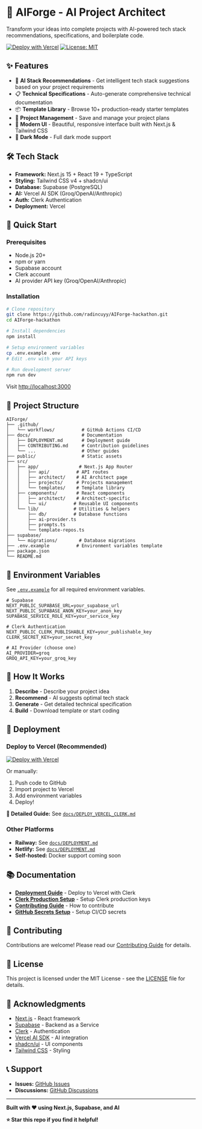 # 🚀 AIForge - AI Project Architect

Transform your ideas into complete projects with AI-powered tech stack recommendations, specifications, and boilerplate code.

[![Deploy with Vercel](https://vercel.com/button)](https://vercel.com/new/clone?repository-url=https://github.com/radincuyy/AIForge-hackathon)
[![License: MIT](https://img.shields.io/badge/License-MIT-yellow.svg)](https://opensource.org/licenses/MIT)

## ✨ Features

- 🤖 **AI Stack Recommendations** - Get intelligent tech stack suggestions based on your project requirements
- 📋 **Technical Specifications** - Auto-generate comprehensive technical documentation
- 📦 **Template Library** - Browse 10+ production-ready starter templates
- 💾 **Project Management** - Save and manage your project plans
- 🎨 **Modern UI** - Beautiful, responsive interface built with Next.js & Tailwind CSS
- 🌙 **Dark Mode** - Full dark mode support

## 🛠️ Tech Stack

- **Framework:** Next.js 15 + React 19 + TypeScript
- **Styling:** Tailwind CSS v4 + shadcn/ui
- **Database:** Supabase (PostgreSQL)
- **AI:** Vercel AI SDK (Groq/OpenAI/Anthropic)
- **Auth:** Clerk Authentication
- **Deployment:** Vercel

## 🚀 Quick Start

### Prerequisites

- Node.js 20+
- npm or yarn
- Supabase account
- Clerk account
- AI provider API key (Groq/OpenAI/Anthropic)

### Installation

```bash
# Clone repository
git clone https://github.com/radincuyy/AIForge-hackathon.git
cd AIForge-hackathon

# Install dependencies
npm install

# Setup environment variables
cp .env.example .env
# Edit .env with your API keys

# Run development server
npm run dev
```

Visit [http://localhost:3000](http://localhost:3000)

## 📁 Project Structure

```
AIForge/
├── .github/
│   └── workflows/          # GitHub Actions CI/CD
├── docs/                   # Documentation
│   ├── DEPLOYMENT.md       # Deployment guide
│   ├── CONTRIBUTING.md     # Contribution guidelines
│   └── ...                 # Other guides
├── public/                 # Static assets
├── src/
│   ├── app/               # Next.js App Router
│   │   ├── api/          # API routes
│   │   ├── architect/    # AI Architect page
│   │   ├── projects/     # Projects management
│   │   └── templates/    # Template library
│   ├── components/       # React components
│   │   ├── architect/    # Architect-specific
│   │   └── ui/          # Reusable UI components
│   └── lib/             # Utilities & helpers
│       ├── db/          # Database functions
│       ├── ai-provider.ts
│       ├── prompts.ts
│       └── template-repos.ts
├── supabase/
│   └── migrations/        # Database migrations
├── .env.example          # Environment variables template
├── package.json
└── README.md
```

## 🔑 Environment Variables

See [`.env.example`](.env.example) for all required environment variables.

```env
# Supabase
NEXT_PUBLIC_SUPABASE_URL=your_supabase_url
NEXT_PUBLIC_SUPABASE_ANON_KEY=your_anon_key
SUPABASE_SERVICE_ROLE_KEY=your_service_key

# Clerk Authentication
NEXT_PUBLIC_CLERK_PUBLISHABLE_KEY=your_publishable_key
CLERK_SECRET_KEY=your_secret_key

# AI Provider (choose one)
AI_PROVIDER=groq
GROQ_API_KEY=your_groq_key
```

## 📖 How It Works

1. **Describe** - Describe your project idea
2. **Recommend** - AI suggests optimal tech stack
3. **Generate** - Get detailed technical specification
4. **Build** - Download template or start coding

## 🚀 Deployment

### Deploy to Vercel (Recommended)

[![Deploy with Vercel](https://vercel.com/button)](https://vercel.com/new/clone?repository-url=https://github.com/radincuyy/AIForge-hackathon)

Or manually:

1. Push code to GitHub
2. Import project to Vercel
3. Add environment variables
4. Deploy!

**📖 Detailed Guide:** See [`docs/DEPLOY_VERCEL_CLERK.md`](docs/DEPLOY_VERCEL_CLERK.md)

### Other Platforms

- **Railway:** See [`docs/DEPLOYMENT.md`](docs/DEPLOYMENT.md)
- **Netlify:** See [`docs/DEPLOYMENT.md`](docs/DEPLOYMENT.md)
- **Self-hosted:** Docker support coming soon

## 📚 Documentation

- **[Deployment Guide](docs/DEPLOY_VERCEL_CLERK.md)** - Deploy to Vercel with Clerk
- **[Clerk Production Setup](docs/CLERK_PRODUCTION_SETUP.md)** - Setup Clerk production keys
- **[Contributing Guide](docs/CONTRIBUTING.md)** - How to contribute
- **[GitHub Secrets Setup](docs/GITHUB_SECRETS_SETUP.md)** - Setup CI/CD secrets

## 🤝 Contributing

Contributions are welcome! Please read our [Contributing Guide](docs/CONTRIBUTING.md) for details.

## 📄 License

This project is licensed under the MIT License - see the [LICENSE](LICENSE) file for details.

## 🙏 Acknowledgments

- [Next.js](https://nextjs.org/) - React framework
- [Supabase](https://supabase.com/) - Backend as a Service
- [Clerk](https://clerk.com/) - Authentication
- [Vercel AI SDK](https://sdk.vercel.ai/) - AI integration
- [shadcn/ui](https://ui.shadcn.com/) - UI components
- [Tailwind CSS](https://tailwindcss.com/) - Styling

## 📞 Support

- **Issues:** [GitHub Issues](https://github.com/radincuyy/AIForge-hackathon/issues)
- **Discussions:** [GitHub Discussions](https://github.com/radincuyy/AIForge-hackathon/discussions)

---

**Built with ❤️ using Next.js, Supabase, and AI**

**⭐ Star this repo if you find it helpful!**
